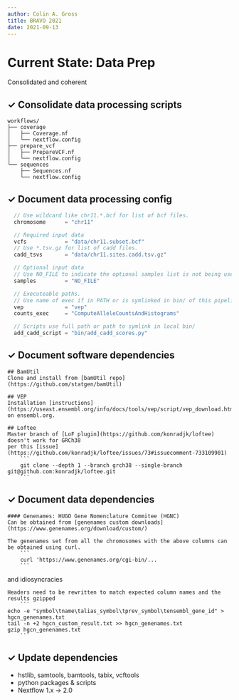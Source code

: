 ```yaml
---
author: Colin A. Gross
title: BRAVO 2021
date: 2021-09-13
---
```


# Current State: Data Prep
Consolidated and coherent

## ✓ Consolidate data processing scripts

```
workflows/
├── coverage
│   ├── Coverage.nf
│   └── nextflow.config
├── prepare_vcf
│   ├── PrepareVCF.nf
│   └── nextflow.config
└── sequences
    ├── Sequences.nf
    └── nextflow.config
```

## ✓ Document data processing config
```groovy
  // Use wildcard like chr11.*.bcf for list of bcf files.
  chromosome      = "chr11"

  // Required input data
  vcfs            = "data/chr11.subset.bcf"
  // Use *.tsv.gz for list of cadd files.
  cadd_tsvs       = "data/chr11.sites.cadd.tsv.gz"

  // Optional input data
  // Use NO_FILE to indicate the optional samples list is not being used.
  samples         = "NO_FILE"

  // Executeable paths.
  // Use name of exec if in PATH or is symlinked in bin/ of this pipeline
  vep             = "vep"
  counts_exec     = "ComputeAlleleCountsAndHistograms"

  // Scripts use full path or path to symlink in local bin/
  add_cadd_script = "bin/add_cadd_scores.py"
```
## ✓ Document software dependencies

```
## BamUtil
Clone and install from [bamUtil repo](https://github.com/statgen/bamUtil)

## VEP
Installation [instructions](https://useast.ensembl.org/info/docs/tools/vep/script/vep_download.html) on ensembl.org.

## Loftee
Master branch of [LoF plugin](https://github.com/konradjk/loftee) doesn't work for GRCh38
per this [issue](https://github.com/konradjk/loftee/issues/73#issuecomment-733109901)
    ```
    git clone --depth 1 --branch grch38 --single-branch git@github.com:konradjk/loftee.git
    ```
```

## ✓ Document data dependencies

```
#### Genenames: HUGO Gene Nomenclature Commitee (HGNC)
Can be obtained from [genenames custom downloads](https://www.genenames.org/download/custom/)
 
The genenames set from all the chromosomes with the above columns can be obtained using curl.
    ```
    curl 'https://www.genenames.org/cgi-bin/...
    ```
```

and idiosyncracies 
```
Headers need to be rewritten to match expected column names and the results gzipped
    ```
echo -e "symbol\tname\talias_symbol\tprev_symbol\tensembl_gene_id" > hgcn_genenames.txt
tail -n +2 hgcn_custom_result.txt >> hgcn_genenames.txt
gzip hgcn_genenames.txt
    ```
```

## ✓ Update dependencies 
- hstlib, samtools, bamtools, tabix, vcftools
- python packages & scripts
- Nextflow 1.x -> 2.0

